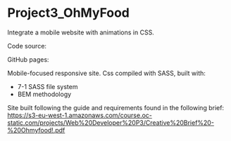 # Project3_OhMyFood
Integrate a mobile website with animations in CSS.

Code source: 

GitHub pages: 

Mobile-focused responsive site.
Css compiled with SASS, built with:
* 7-1 SASS file system
* BEM methodology 

Site built following the guide and requirements found in the following brief:
 https://s3-eu-west-1.amazonaws.com/course.oc-static.com/projects/Web%20Developer%20P3/Creative%20Brief%20-%20Ohmyfood!.pdf

